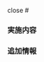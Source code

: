 close #

<!--
    このプルリクエストに関連し、マージ時に自動的にクローズしたいIssueの番号を記載します。
    複数のIssueを記載する場合は、改行で区切ってください。
    例:
    close #1
    close #2
    参考: https://docs.github.com/en/issues/tracking-your-work-with-issues/linking-a-pull-request-to-an-issue
-->

### 実施内容

### 追加情報
